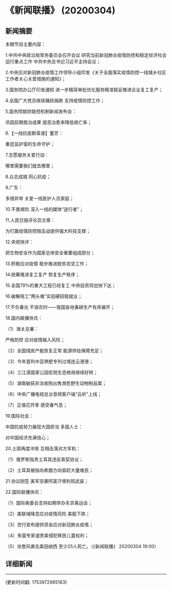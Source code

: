 # 《新闻联播》 (20200304)

## 新闻摘要

本期节目主要内容：

1.中共中央政治局常务委员会召开会议 研究当前新冠肺炎疫情防控和稳定经济社会运行重点工作 中共中央总书记习近平主持会议；

2.中央应对新冠肺炎疫情工作领导小组印发《关于全面落实疫情防控一线城乡社区工作者关心关爱措施的通知》；

3.国务院办公厅印发通知 进一步精简审批优化服务精准稳妥推进企业复工复产；

4.全国广大党员继续踊跃捐款 支持疫情防控工作；

5.国务院联防联控机制新闻发布会：

巩固前期救治成果 提高治愈率降低病亡率；

6.【一线抗疫群英谱】董芳：

重症监护室的生命守护；

7.志愿服务关爱行动：

哪里需要我们就去哪里；

8.众志成城 同心抗疫；

9.广东：

多措并举 关爱一线医护人员家庭；

10.不畏艰险 深入一线的媒体“逆行者”；

11.人民日报评论员文章：

为打赢疫情防控阻击战提供强大科技支撑；

12.央视快评：

把生物安全作为国家总体安全重要组成部分；

13.积极应对疫情 稳步推进脱贫攻坚工作；

14.统筹推进复工复产 恢复生产秩序；

15.全国79%的重大工程已经复工 中央投资将加快下达；

16.破解用工“两头难”实招硬招稳就业；

17.不负春光 不误农时——我国各地春耕生产有序展开；

18.国内联播快讯：

（1）海关总署：

严格防控 应对疫情输入风险；

（2）全国煤炭产能恢复正常 能源供给保障充足；

（3）今年首列中亚钾肥专列过境连云港港；

（4）三江源国家公园宏观生态格局继续好转；

（5）湖南破获非法收购出售濒危野生动物制品案；

（6）中央广播电视总台音频客户端“云听”上线；

（7）正值花开季 感受春气息；

19.国际社会：

中国抗疫努力展现大国担当 多国人士：

对中国经济充满信心；

20.土叙再度冲突 互相击落对方军机：

（1）俄罗斯指责土耳其违反索契协议；

（2）土耳其被指向希腊方向驱赶大量难民；

21.协议刚签 美军空袭阿富汗塔利班武装；

22.国际联播快讯：

（1）国际奥委会支持如期举办东京奥运会；

（2）美联储降息应对疫情风险 美股下跌；

（3）世行宣布提供资金应对新冠肺炎疫情；

（4）多国专家谴责美侵犯移民儿童权利；

（5）龙卷风袭击美田纳西 至少25人死亡。（《新闻联播》 20200304 19:00）

## 详细新闻

---

(更新时间戳: 1753972985183)

